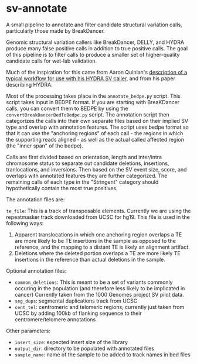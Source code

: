sv-annotate
===========

A small pipeline to annotate and filter candidate structural variation calls, particularly
those made by BreakDancer.

Genomic structural variation callers like BreakDancer, DELLY, and HYDRA produce many 
false positive calls in addition to true positive calls. The goal of this pipeline
is to filter calls to produce a smaller set of higher-quality candidate calls for
wet-lab validation.

Much of the inspiration for this came from Aaron Quinlan's [description of a
typical workflow for use with his HYDRA SV caller](https://code.google.com/p/hydra-sv/wiki/TypicalWorkflow), and from his paper describing HYDRA.

Most of the processing takes place in the `annotate_bedpe.py` script. This script takes input in BEDPE format. If you are starting with BreaKDancer calls, you can convert them to BEDPE by using the `convertBreakDancerBedToBedpe.py` script.
The annotation script then categorizes the calls into their own separate files based on their implied SV type and overlap with annotation features. 
The script uses bedpe format so that it can use the "anchoring regions" of each call - the regions in which the supporting reads aligned - as well as
the actual called affected region (the "inner span" of the bedpe).

Calls are first divided based on orientation, length and inter/intra chromosome status to separate out candidate deletions,
insertions, tranlocations, and inversions. Then based on the SV event size, score, and overlaps with annotated features they are further
categorized. The remaining calls of each type in the "Stringent" category should hypothetically contain the most true positives.

The annotation files are:

`te_file`: This is a track of transposable elements. Currently we are using the repeatmasker track downloaded from UCSC for hg19. This file
is used in the following ways:

1. Apparent translocations in which one anchoring region overlaps a TE are more likely to be TE insertions in the sample as opposed to the reference, and the mapping to a distant TE is likely an alignment artifact.
2. Deletions where the deleted portion overlaps a TE are more likely TE insertions in the reference than actual deletions in the sample.

Optional annotation files:

* `common_deletions`: This is meant to be a set of variants commonly occuring in the population (and therefore less likely to be implicated in cancer) Currently taken from the 1000 Genomes project SV pilot data.
* `seg_dups`: segmental duplications track from UCSC
* `cent_tel`: centromeric and telomeric regions, currently just taken from UCSC by adding 100kb of flanking sequence to their centromere/telomere annotations

Other parameters:

* `insert_size`: expected insert size of the library
* `output_dir`: directory to be populated with annotated files
* `sample_name`: name of the sample to be added to track names in bed files

